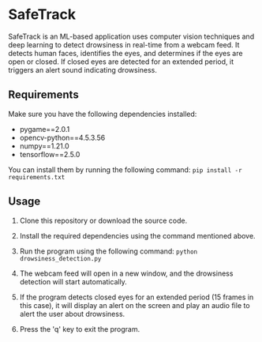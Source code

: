 # SafeTrack
SafeTrack is an ML-based application uses computer vision techniques and deep learning to detect drowsiness in real-time from a webcam feed. It detects human faces, identifies the eyes, and determines if the eyes are open or closed. If closed eyes are detected for an extended period, it triggers an alert sound indicating drowsiness.

## Requirements

Make sure you have the following dependencies installed:

- pygame==2.0.1
- opencv-python==4.5.3.56
- numpy==1.21.0
- tensorflow==2.5.0

You can install them by running the following command: `pip install -r requirements.txt`


## Usage

1. Clone this repository or download the source code.

2. Install the required dependencies using the command mentioned above.

3. Run the program using the following command: `python drowsiness_detection.py`

4. The webcam feed will open in a new window, and the drowsiness detection will start automatically.

5. If the program detects closed eyes for an extended period (15 frames in this case), it will display an alert on the screen and play an audio file to alert the user about drowsiness.

6. Press the 'q' key to exit the program.